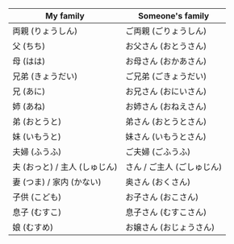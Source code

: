  | My family                     | Someone's family           |
 | ---                           | ---                        |
 | 両親 (りょうしん)             | ご両親 (ごりょうしん)      |
 | 父 (ちち)                     | お父さん (おとうさん)      |
 | 母 (はは)                     | お母さん (おかあさん)      |
 | 兄弟 (きょうだい)             | ご兄弟 (ごきょうだい)      |
 | 兄 (あに)                     | お兄さん (おにいさん)      |
 | 姉 (あね)                     | お姉さん (おねえさん)      |
 | 弟 (おとうと)                 | 弟さん (おとうとさん)      |
 | 妹 (いもうと)                 | 妹さん (いもうとさん)      |
 | 夫婦 (ふうふ)                 | ご夫婦 (ごふうふ)          |
 | 夫 (おっと) / 主人 (しゅじん) | さん / ご主人 (ごしゅじん) |
 | 妻 (つま) / 家内 (かない)     | 奥さん (おくさん)          |
 | 子供 (こども)                 | お子さん (おこさん)        |
 | 息子 (むすこ)                 | 息子さん (むすこさん)      |
 | 娘 (むすめ)                   | お嬢さん (おじょうさん)    |

